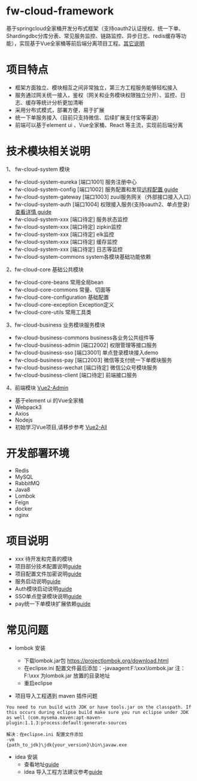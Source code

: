 # fw-cloud-framework
基于springcloud全家桶开发分布式框架（支持oauth2认证授权、统一下单、Shardingdbc分库分表、常见服务监控、链路监控、异步日志、redis缓存等功能），实现基于Vue全家桶等前后端分离项目工程。[其它说明](https://github.com/liuweijw/fw-cloud-framework/wiki)

# 项目特点
* 框架方面独立、模块相互之间非常独立，第三方工程服务能够轻松接入
* 服务通过网关统一接入，鉴权（网关和业务模块权限独立分开）、监控、日志、缓存等统计分析更加清晰
* 采用分布式模式，部署方便，易于扩展
* 统一下单服务接入（目前只支持微信、后续扩展支付宝等渠道）
* 前端可以基于element ui 、Vue全家桶、React 等主流，实现前后端分离

# 技术模块相关说明
1、 fw-cloud-system 模块
- fw-cloud-system-eureka  [端口1001] 服务注册中心
- fw-cloud-system-config  [端口1002] 服务配置和发现[远程配置 guide](https://github.com/liuweijw/fw-cloud-framework/wiki/02-%E9%83%A8%E5%88%86%E6%8A%80%E6%9C%AF%E9%85%8D%E7%BD%AE%E8%AF%B4%E6%98%8E)
- fw-cloud-system-gateway [端口1003] zuul服务网关（外部接口接入入口）
- fw-cloud-system-auth    [端口1004] 权限接入服务(支持oauth2、单点登录) [查看详情 guide](https://github.com/liuweijw/fw-cloud-framework/wiki/05-Auth-%E6%A8%A1%E5%9D%97%E5%90%AF%E5%8A%A8%E8%AF%B4%E6%98%8E)
- fw-cloud-system-xxx     [端口待定] 服务状态监控
- fw-cloud-system-xxx     [端口待定] zipkin监控
- fw-cloud-system-xxx     [端口待定] elk监控
- fw-cloud-system-xxx     [端口待定] 缓存监控
- fw-cloud-system-xxx     [端口待定] 日志等监控
- fw-cloud-system-commons system各模块基础功能依赖

2、fw-cloud-core 基础公共模块
- fw-cloud-core-beans 常用全局bean
- fw-cloud-core-commons 常量、切面等
- fw-cloud-core-configuration 基础配置
- fw-cloud-core-exception Exception定义
- fw-cloud-core-utils 常用工具类

3、fw-cloud-business 业务模块服务模块
- fw-cloud-business-commons business各业务公共组件等
- fw-cloud-business-admin   [端口2002] 权限管理等接口服务
- fw-cloud-business-sso     [端口3001] 单点登录模块接入demo
- fw-cloud-business-pay     [端口2003] 微信等支付统一下单模块服务
- fw-cloud-business-wechat  [端口待定] 微信公众号模块服务
- fw-cloud-business-client  [端口待定] 前端接口服务

4、前端模块 [Vue2-Admin](https://github.com/liuweijw/Vue2-Admin)
- 基于element ui 的Vue全家桶
- Webpack3
- Axios
- Nodejs
- 初始学习Vue项目,请移步参考 [Vue2-All](https://github.com/liuweijw/Vue2-All)

# 开发部署环境
- Redis
- MySQL
- RabbitMQ
- Java8
- Lombok
- Feign
- docker
- nginx

# 项目说明
- xxx 待开发和完善的模块
- 项目部分技术配置说明[guide](https://github.com/liuweijw/fw-cloud-framework/wiki/02-%E9%83%A8%E5%88%86%E6%8A%80%E6%9C%AF%E9%85%8D%E7%BD%AE%E8%AF%B4%E6%98%8E)
- 项目配置文件加密说明[guide](https://github.com/liuweijw/fw-cloud-framework/wiki/03-%E9%85%8D%E7%BD%AE%E6%96%87%E4%BB%B6%E5%8A%A0%E5%AF%86%E8%AF%B4%E6%98%8E)
- 服务启动说明[guide](https://github.com/liuweijw/fw-cloud-framework/wiki/04-%E6%9C%8D%E5%8A%A1%E5%90%AF%E5%8A%A8)
- Auth模块启动说明[guide](https://github.com/liuweijw/fw-cloud-framework/wiki/05-Auth-%E6%A8%A1%E5%9D%97%E5%90%AF%E5%8A%A8%E8%AF%B4%E6%98%8E)
- SSO单点登录模块说明[guide](https://github.com/liuweijw/fw-cloud-framework/wiki/06-%E5%8D%95%E7%82%B9%E7%99%BB%E5%BD%95sso-demo)
- pay统一下单模块扩展依赖[guide](https://github.com/liuweijw/cloud-commons)

# 常见问题
- lombok 安装
  * 下载lombok.jar包 https://projectlombok.org/download.html
  * 在eclipse.ini 配置文件最后添加：-javaagent:F:\xxx\lombok.jar 注：F:\xxx 为lombok.jar 放置的目录地址
  * 重启eclipse

- 项目导入工程遇到 maven 插件问题
~~~
You need to run build with JDK or have tools.jar on the classpath. If this occurs during eclipse build make sure you run eclipse under JDK as well (com.mysema.maven:apt-maven-plugin:1.1.3:process:default:generate-sources

解决：在eclipse.ini 配置文件添加
-vm
{path_to_jdk}\jdk{your_version}\bin\javaw.exe
~~~
- idea 安装
  * 查看地址[guide](http://blog.csdn.net/zhglance/article/details/54931430)
  * idea 导入工程方法建议参考[guide](http://blog.csdn.net/sinat_36246371/article/details/52914448)

